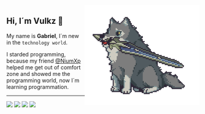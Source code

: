 

<img align="right" src="lobinis.gif" width="300px">

## Hi, I´m Vulkz :wave: 

My name is **Gabriel**, I´m new in the `technology world`. 

I starded programming, because my friend [@NiumXp](https://github.com/NiumXp) helped me
get out of comfort zone and showed me the programming world, now I´m learning programmation.

---

![](https://img.shields.io/badge/-JavaScript-F7DF1E?style=for-the-badge&logo=JavaScript&logoColor=242424)
![](https://img.shields.io/badge/-HTML5-E34F26?style=for-the-badge&logo=HTML5&logoColor=242424)
![](https://img.shields.io/badge/-CSS3-3776AB?style=for-the-badge&logo=CSS3&logoColor=242424)
![](https://img.shields.io/badge/-Python-4d55c9?style=for-the-badge&logo=Python&logoColor=242424)





